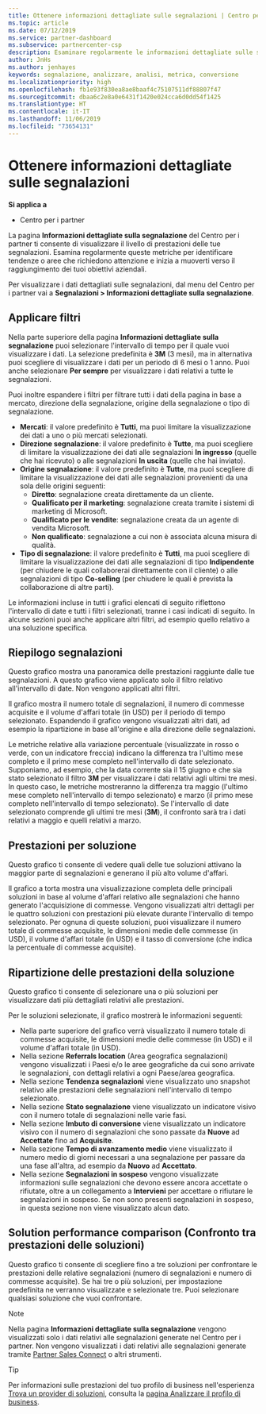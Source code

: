 ```yaml
---
title: Ottenere informazioni dettagliate sulle segnalazioni | Centro per i partner
ms.topic: article
ms.date: 07/12/2019
ms.service: partner-dashboard
ms.subservice: partnercenter-csp
description: Esaminare regolarmente le informazioni dettagliate sulle segnalazioni per identificare tendenze o aree che richiedono attenzione e iniziare a muoversi verso il raggiungimento degli obiettivi aziendali.
author: JnHs
ms.author: jenhayes
keywords: segnalazione, analizzare, analisi, metrica, conversione
ms.localizationpriority: high
ms.openlocfilehash: fb1e93f830ea8ae8baaf4c75107511df88807f47
ms.sourcegitcommit: dbaa6c2e8a0e6431f1420e024cca6d0dd54f1425
ms.translationtype: HT
ms.contentlocale: it-IT
ms.lasthandoff: 11/06/2019
ms.locfileid: "73654131"
---
```

# <a name="get-referral-insights"></a>Ottenere informazioni dettagliate sulle segnalazioni

**Si applica a**

- Centro per i partner

La pagina **Informazioni dettagliate sulla segnalazione** del Centro per i partner ti consente di visualizzare il livello di prestazioni delle tue segnalazioni. Esamina regolarmente queste metriche per identificare tendenze o aree che richiedono attenzione e inizia a muoverti verso il raggiungimento dei tuoi obiettivi aziendali.

Per visualizzare i dati dettagliati sulle segnalazioni, dal menu del Centro per i partner vai a **Segnalazioni > Informazioni dettagliate sulla segnalazione**.

## <a name="apply-filters"></a>Applicare filtri

Nella parte superiore della pagina **Informazioni dettagliate sulla segnalazione** puoi selezionare l'intervallo di tempo per il quale vuoi visualizzare i dati. La selezione predefinita è **3M** (3 mesi), ma in alternativa puoi scegliere di visualizzare i dati per un periodo di 6 mesi o 1 anno. Puoi anche selezionare **Per sempre** per visualizzare i dati relativi a tutte le segnalazioni.

Puoi inoltre espandere i filtri per filtrare tutti i dati della pagina in base a mercato, direzione della segnalazione, origine della segnalazione o tipo di segnalazione.
- **Mercati**: il valore predefinito è **Tutti**, ma puoi limitare la visualizzazione dei dati a uno o più mercati selezionati.
- **Direzione segnalazione**: il valore predefinito è **Tutte**, ma puoi scegliere di limitare la visualizzazione dei dati alle segnalazioni **In ingresso** (quelle che hai ricevuto) o alle segnalazioni **In uscita** (quelle che hai inviato).
- **Origine segnalazione**: il valore predefinito è **Tutte**, ma puoi scegliere di limitare la visualizzazione dei dati alle segnalazioni provenienti da una sola delle origini seguenti:
  - **Diretto**: segnalazione creata direttamente da un cliente.
  - **Qualificato per il marketing**: segnalazione creata tramite i sistemi di marketing di Microsoft.
  - **Qualificato per le vendite**: segnalazione creata da un agente di vendita Microsoft.
  - **Non qualificato**: segnalazione a cui non è associata alcuna misura di qualità.
- **Tipo di segnalazione**: il valore predefinito è **Tutti**, ma puoi scegliere di limitare la visualizzazione dei dati alle segnalazioni di tipo **Indipendente** (per chiudere le quali collaborerai direttamente con il cliente) o alle segnalazioni di tipo **Co-selling** (per chiudere le quali è prevista la collaborazione di altre parti).

Le informazioni incluse in tutti i grafici elencati di seguito riflettono l'intervallo di date e tutti i filtri selezionati, tranne i casi indicati di seguito. In alcune sezioni puoi anche applicare altri filtri, ad esempio quello relativo a una soluzione specifica.

## <a name="referrals-summary"></a>Riepilogo segnalazioni

Questo grafico mostra una panoramica delle prestazioni raggiunte dalle tue segnalazioni. A questo grafico viene applicato solo il filtro relativo all'intervallo di date. Non vengono applicati altri filtri. 

Il grafico mostra il numero totale di segnalazioni, il numero di commesse acquisite e il volume d'affari totale (in USD) per il periodo di tempo selezionato. Espandendo il grafico vengono visualizzati altri dati, ad esempio la ripartizione in base all'origine e alla direzione delle segnalazioni. 

Le metriche relative alla variazione percentuale (visualizzate in rosso o verde, con un indicatore freccia) indicano la differenza tra l'ultimo mese completo e il primo mese completo nell'intervallo di date selezionato. Supponiamo, ad esempio, che la data corrente sia il 15 giugno e che sia stato selezionato il filtro **3M** per visualizzare i dati relativi agli ultimi tre mesi. In questo caso, le metriche mostreranno la differenza tra maggio (l'ultimo mese completo nell'intervallo di tempo selezionato) e marzo (il primo mese completo nell'intervallo di tempo selezionato). Se l'intervallo di date selezionato comprende gli ultimi tre mesi (**3M**), il confronto sarà tra i dati relativi a maggio e quelli relativi a marzo.

## <a name="performance-by-solution"></a>Prestazioni per soluzione

Questo grafico ti consente di vedere quali delle tue soluzioni attivano la maggior parte di segnalazioni e generano il più alto volume d'affari.

Il grafico a torta mostra una visualizzazione completa delle principali soluzioni in base al volume d'affari relativo alle segnalazioni che hanno generato l'acquisizione di commesse. Vengono visualizzati altri dettagli per le quattro soluzioni con prestazioni più elevate durante l'intervallo di tempo selezionato. Per ognuna di queste soluzioni, puoi visualizzare il numero totale di commesse acquisite, le dimensioni medie delle commesse (in USD), il volume d'affari totale (in USD) e il tasso di conversione (che indica la percentuale di commesse acquisite).

## <a name="solution-performance-breakdown"></a>Ripartizione delle prestazioni della soluzione

Questo grafico ti consente di selezionare una o più soluzioni per visualizzare dati più dettagliati relativi alle prestazioni.

Per le soluzioni selezionate, il grafico mostrerà le informazioni seguenti:
- Nella parte superiore del grafico verrà visualizzato il numero totale di commesse acquisite, le dimensioni medie delle commesse (in USD) e il volume d'affari totale (in USD).
- Nella sezione **Referrals location** (Area geografica segnalazioni) vengono visualizzati i Paesi e/o le aree geografiche da cui sono arrivate le segnalazioni, con dettagli relativi a ogni Paese/area geografica.
- Nella sezione **Tendenza segnalazioni** viene visualizzato uno snapshot relativo alle prestazioni delle segnalazioni nell'intervallo di tempo selezionato.
- Nella sezione **Stato segnalazione** viene visualizzato un indicatore visivo con il numero totale di segnalazioni nelle varie fasi.
- Nella sezione **Imbuto di conversione** viene visualizzato un indicatore visivo con il numero di segnalazioni che sono passate da **Nuove** ad **Accettate** fino ad **Acquisite**.
- Nella sezione **Tempo di avanzamento medio** viene visualizzato il numero medio di giorni necessari a una segnalazione per passare da una fase all'altra, ad esempio da **Nuovo** ad **Accettato**.
- Nella sezione **Segnalazioni in sospeso** vengono visualizzate informazioni sulle segnalazioni che devono essere ancora accettate o rifiutate, oltre a un collegamento a **Intervieni** per accettare o rifiutare le segnalazioni in sospeso. Se non sono presenti segnalazioni in sospeso, in questa sezione non viene visualizzato alcun dato.

## <a name="solution-performance-comparison"></a>Solution performance comparison (Confronto tra prestazioni delle soluzioni)

Questo grafico ti consente di scegliere fino a tre soluzioni per confrontare le prestazioni delle relative segnalazioni (numero di segnalazioni e numero di commesse acquisite). Se hai tre o più soluzioni, per impostazione predefinita ne verranno visualizzate e selezionate tre. Puoi selezionare qualsiasi soluzione che vuoi confrontare.

> [!NOTE]
> Nella pagina **Informazioni dettagliate sulla segnalazione** vengono visualizzati solo i dati relativi alle segnalazioni generate nel Centro per i partner. Non vengono visualizzati i dati relativi alle segnalazioni generate tramite [Partner Sales Connect](https://support.microsoft.com/help/3170447/learn-to-use-partner-center-sales-connect) o altri strumenti.

> [!TIP]
> Per informazioni sulle prestazioni del tuo profilo di business nell'esperienza [Trova un provider di soluzioni](https://www.microsoft.com/solution-providers/home), consulta la [pagina Analizzare il profilo di business](analyze-your-marketing-profile.md).

